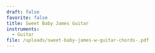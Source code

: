 ```yaml
---
draft: false
favorite: false
title: Sweet Baby James Guitar
instruments:
  - Guitar
file: /uploads/sweet-baby-james-w-guitar-chords-.pdf
---
```

